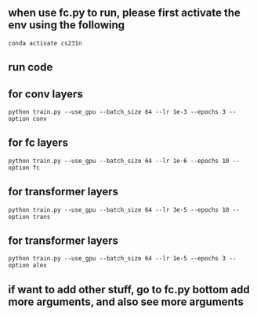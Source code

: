 ## when use fc.py to run, please first activate the env using the following

    conda activate cs231n

## run code 

## for conv layers  

    python train.py --use_gpu --batch_size 64 --lr 1e-3 --epochs 3 --option conv 

## for fc layers

    python train.py --use_gpu --batch_size 64 --lr 1e-6 --epochs 10 --option fc
## for transformer layers

    python train.py --use_gpu --batch_size 64 --lr 3e-5 --epochs 10 --option trans

## for transformer layers

    python train.py --use_gpu --batch_size 64 --lr 1e-5 --epochs 3 --option alex

## if want to add other stuff, go to fc.py bottom add more arguments, and also see more arguments